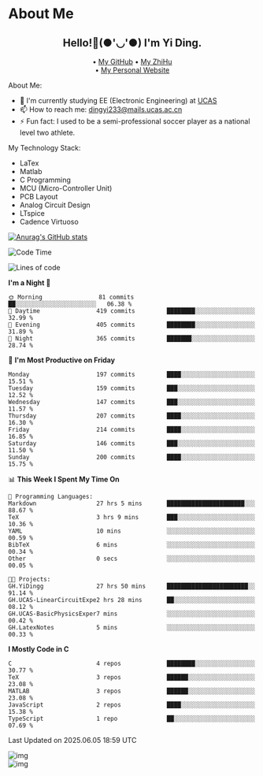 # About Me

<h2 style="text-align:center;"> Hello!👋(●'◡'●) I'm Yi Ding.</h2>

<div style="text-align:center;">
  • <a href="https://github.com/YiDingg">My GitHub</a>
  • <a href="https://www.zhihu.com/people/YiDingg">My ZhiHu</a><br>
  • <a href="https://yidingg.github.io/YiDingg">My Personal Website</a><br>
</div>

About Me:
- 🔭 I'm currently studying EE (Electronic Engineering) at [UCAS](https://www.ucas.ac.cn/)
- 📫 How to reach me: dingyi233@mails.ucas.ac.cn
- ⚡ Fun fact: I used to be a semi-professional soccer player as a national level two athlete.

My Technology Stack:
- LaTex
- Matlab
- C Programming
- MCU (Micro-Controller Unit)
- PCB Layout
- Analog Circuit Design
- LTspice 
- Cadence Virtuoso


[![Anurag's GitHub stats](https://github-readme-stats.vercel.app/api?username=YiDingg)](https://github.com/anuraghazra/github-readme-stats)

<!--START_SECTION:waka-->
![Code Time](http://img.shields.io/badge/Code%20Time-1%2C243%20hrs%2020%20mins-blue)

<!-- ![Profile Views](http://img.shields.io/badge/Profile%20Views-115-blue)
 -->

![Lines of code](https://img.shields.io/badge/From%20Hello%20World%20I%27ve%20Written-802.7%20thousand%20lines%20of%20code-blue)

**I'm a Night 🦉** 

```text
🌞 Morning                81 commits          ██░░░░░░░░░░░░░░░░░░░░░░░   06.38 % 
🌆 Daytime                419 commits         ████████░░░░░░░░░░░░░░░░░   32.99 % 
🌃 Evening                405 commits         ████████░░░░░░░░░░░░░░░░░   31.89 % 
🌙 Night                  365 commits         ███████░░░░░░░░░░░░░░░░░░   28.74 % 
```
📅 **I'm Most Productive on Friday** 

```text
Monday                   197 commits         ████░░░░░░░░░░░░░░░░░░░░░   15.51 % 
Tuesday                  159 commits         ███░░░░░░░░░░░░░░░░░░░░░░   12.52 % 
Wednesday                147 commits         ███░░░░░░░░░░░░░░░░░░░░░░   11.57 % 
Thursday                 207 commits         ████░░░░░░░░░░░░░░░░░░░░░   16.30 % 
Friday                   214 commits         ████░░░░░░░░░░░░░░░░░░░░░   16.85 % 
Saturday                 146 commits         ███░░░░░░░░░░░░░░░░░░░░░░   11.50 % 
Sunday                   200 commits         ████░░░░░░░░░░░░░░░░░░░░░   15.75 % 
```


📊 **This Week I Spent My Time On** 

```text
💬 Programming Languages: 
Markdown                 27 hrs 5 mins       ██████████████████████░░░   88.67 % 
TeX                      3 hrs 9 mins        ███░░░░░░░░░░░░░░░░░░░░░░   10.36 % 
YAML                     10 mins             ░░░░░░░░░░░░░░░░░░░░░░░░░   00.59 % 
BibTeX                   6 mins              ░░░░░░░░░░░░░░░░░░░░░░░░░   00.34 % 
Other                    0 secs              ░░░░░░░░░░░░░░░░░░░░░░░░░   00.05 % 

🐱‍💻 Projects: 
GH.YiDingg               27 hrs 50 mins      ███████████████████████░░   91.14 % 
GH.UCAS-LinearCircuitExpe2 hrs 28 mins       ██░░░░░░░░░░░░░░░░░░░░░░░   08.12 % 
GH.UCAS-BasicPhysicsExper7 mins              ░░░░░░░░░░░░░░░░░░░░░░░░░   00.42 % 
GH.LatexNotes            5 mins              ░░░░░░░░░░░░░░░░░░░░░░░░░   00.33 % 
```

**I Mostly Code in C** 

```text
C                        4 repos             ████████░░░░░░░░░░░░░░░░░   30.77 % 
TeX                      3 repos             ██████░░░░░░░░░░░░░░░░░░░   23.08 % 
MATLAB                   3 repos             ██████░░░░░░░░░░░░░░░░░░░   23.08 % 
JavaScript               2 repos             ████░░░░░░░░░░░░░░░░░░░░░   15.38 % 
TypeScript               1 repo              ██░░░░░░░░░░░░░░░░░░░░░░░   07.69 % 
```




 Last Updated on 2025.06.05 18:59 UTC
<!--END_SECTION:waka-->

<!-- Coding activity over the last year -->
<div class='center'><img src='https://wakatime.com/share/@YiDingg/260601e0-8e46-41ab-9832-d4d0ae5fd0bd.svg' alt='img'/></div>

<!-- Languages over the last year -->
<div class='center'><img src='https://wakatime.com/share/@YiDingg/99546fa3-4cc3-4808-ab6e-13f38e27aba1.svg' alt='img'/></div>
